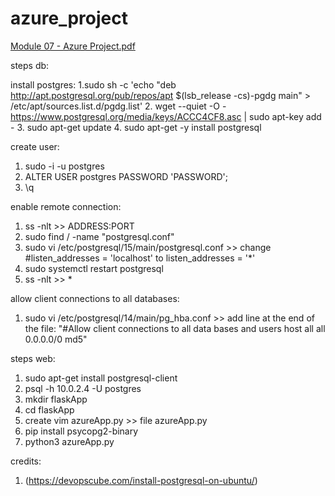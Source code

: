 # azure_project
[Module 07 - Azure Project.pdf](https://github.com/yovelchen/azure_project/files/11929569/Module.07.-.Azure.Project.pdf)

steps db: 

install postgres:
1.sudo sh -c 'echo "deb http://apt.postgresql.org/pub/repos/apt $(lsb_release -cs)-pgdg main" > /etc/apt/sources.list.d/pgdg.list'
2. wget --quiet -O - https://www.postgresql.org/media/keys/ACCC4CF8.asc | sudo apt-key add -
3. sudo apt-get update
4. sudo apt-get -y install postgresql

create user: 
1. sudo -i -u postgres
2. ALTER USER postgres PASSWORD 'PASSWORD';
3. \q

enable remote connection: 
1. ss -nlt >> ADDRESS:PORT
2. sudo find / -name "postgresql.conf"
3. sudo vi /etc/postgresql/15/main/postgresql.conf >> change #listen_addresses = 'localhost' to listen_addresses = '*' 
3. sudo systemctl restart postgresql
4. ss -nlt >> * 

allow client connections to all databases:
1. sudo vi /etc/postgresql/14/main/pg_hba.conf >> add line at the end of the file:
"#Allow client connections to all data bases and users 
host    all          all            0.0.0.0/0  md5"

steps web: 
1. sudo apt-get install postgresql-client
2. psql -h 10.0.2.4 -U postgres
3. mkdir flaskApp 
4. cd flaskApp 
5. create vim azureApp.py >> file azureApp.py 
6. pip install psycopg2-binary
7. python3 azureApp.py

credits:
1. (https://devopscube.com/install-postgresql-on-ubuntu/)

